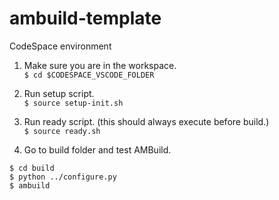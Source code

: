# ambuild-template

CodeSpace environment

1. Make sure you are in the workspace.    
`$ cd $CODESPACE_VSCODE_FOLDER`

2. Run setup script.    
`$ source setup-init.sh`

3. Run ready script. (this should always execute before build.)    
`$ source ready.sh`

4. Go to build folder and test AMBuild.    
```
$ cd build
$ python ../configure.py
$ ambuild
```
